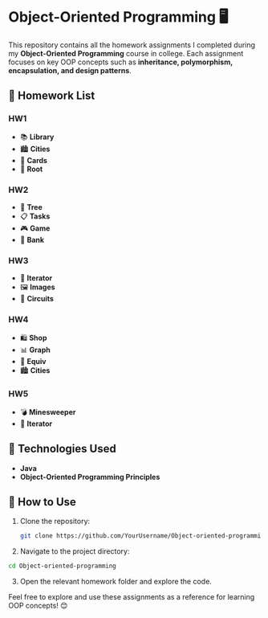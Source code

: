 # Object-Oriented Programming 🖥️  

This repository contains all the homework assignments I completed during my **Object-Oriented Programming** course in college. Each assignment focuses on key OOP concepts such as **inheritance, polymorphism, encapsulation, and design patterns**.  

## 📌 Homework List  

### HW1  
- 📚 **Library**  
- 🏙️ **Cities**  
- 🎴 **Cards**  
- 🌳 **Root**  

### HW2  
- 🌲 **Tree**  
- 📋 **Tasks**  
- 🎮 **Game**  
- 🏦 **Bank**  

### HW3  
- 🔁 **Iterator**  
- 🖼️ **Images**  
- 🔌 **Circuits**  

### HW4  
- 🛍️ **Shop**  
- 📊 **Graph**  
- 🔄 **Equiv**  
- 🏙️ **Cities**  

### HW5  
- 💣 **Minesweeper**  
- 🔁 **Iterator**  

## 🚀 Technologies Used  
- **Java**  
- **Object-Oriented Programming Principles**  

## 📂 How to Use  
1. Clone the repository:  
   ```bash
   git clone https://github.com/YourUsername/Object-oriented-programming.git
   ```
2. Navigate to the project directory:
```bash
cd Object-oriented-programming
```
3. Open the relevant homework folder and explore the code.

Feel free to explore and use these assignments as a reference for learning OOP concepts! 😊
